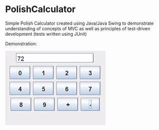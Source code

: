 ﻿# PolishCalculator

Simple Polish Calculator created using Java/Java Swing to demonstrate understanding of concepts of MVC as well as principles of test-driven development (tests written using JUnit) 

Demonstration: 

![](/Demo/Demo.gif)
